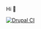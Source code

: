 Hi 👋

[![Drupal CI](https://github.com/maks-oleksyuk/notes/actions/workflows/ci-drupal.yml/badge.svg?branch=drupal)](https://github.com/maks-oleksyuk/notes/actions/workflows/ci-drupal.yml?query=branch%3Adrupal)
